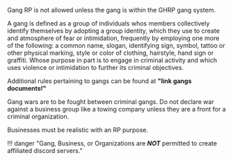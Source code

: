Gang RP is not allowed unless the gang is within the GHRP gang system.

A gang is defined as a group of individuals whos members collectively identify themselves by adopting a group identity, which they use to create and atmosphere of fear or intimidation, frequently by employing one more of the following: a common name, slogan, identifying sign, symbol, tattoo or other physical marking, style or color of clothing, hairstyle, hand sign or graffiti. Whose purpose in part is to engage in criminal activity and which uses violence or intimidation to further its criminal objectives.

Additional rules pertaining to gangs can be found at __"link gangs documents!"__

Gang wars are to be fought between criminal gangs. Do not declare war against a business group like a towing company unless they are a front for a criminal organization. 

Businesses must be realistic with an RP purpose. 

!!! danger "Gang, Business, or Organizations are ___NOT___ permitted to create affiliated discord servers."